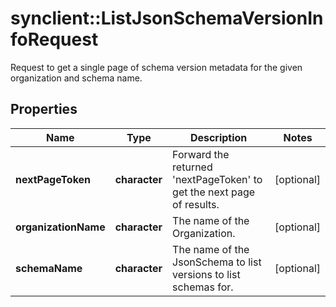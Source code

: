 # synclient::ListJsonSchemaVersionInfoRequest

Request to get a single page of schema version metadata for the given organization and schema name.
## Properties
Name | Type | Description | Notes
------------ | ------------- | ------------- | -------------
**nextPageToken** | **character** | Forward the returned &#39;nextPageToken&#39; to get the next page of results.  | [optional] 
**organizationName** | **character** | The name of the Organization. | [optional] 
**schemaName** | **character** | The name of the JsonSchema to list versions to list schemas for. | [optional] 


